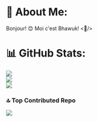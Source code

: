 # 💫 About Me:
Bonjour! 😊 Moi c'est Bhawuk! <🤠/>

# 📊 GitHub Stats:
![](https://github-readme-stats.vercel.app/api?username=geeky-bhawuk-arora&theme=default_repocard&hide_border=false&include_all_commits=true&count_private=true)<br/>
![](https://github-readme-streak-stats.herokuapp.com/?user=geeky-bhawuk-arora&theme=default_repocard&hide_border=false)<br/>
![](https://github-readme-stats.vercel.app/api/top-langs/?username=geeky-bhawuk-arora&theme=default_repocard&hide_border=false&include_all_commits=true&count_private=true&layout=compact)


### 🔝 Top Contributed Repo
![](https://github-contributor-stats.vercel.app/api?username=geeky-bhawuk-arora&limit=5&theme=dark&combine_all_yearly_contributions=true)

